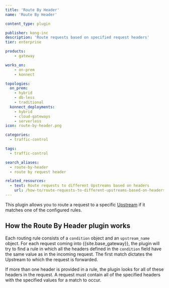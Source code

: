 ```yaml
---
title: 'Route By Header'
name: 'Route By Header'

content_type: plugin

publisher: kong-inc
description: 'Route requests based on specified request headers'
tier: enterprise

products:
    - gateway

works_on:
    - on-prem
    - konnect

topologies:
  on_prem:
    - hybrid
    - db-less
    - traditional
  konnect_deployments:
    - hybrid
    - cloud-gateways
    - serverless
icon: route-by-header.png

categories:
  - traffic-control

tags:
  - traffic-control

search_aliases:
  - route-by-header
  - route by request header

related_resources:
  - text: Route requests to different Upstreams based on headers
    url: /how-to/route-requests-to-different-upstreams-based-on-headers/
---
```


This plugin allows you to route a request to a specific [Upstream](/gateway/entities/upstream/) if it matches one of the
configured rules. 

## How the Route By Header plugin works

Each routing rule consists of a `condition` object and an `upstream_name` object. 
For each request coming into {{site.base_gateway}}, the plugin will try to find a rule in which
all the headers defined in the `condition` field have the same value as in the incoming request.
The first match dictates the Upstream to which the request is forwarded.

If more than one header is provided in a rule, the plugin looks for all of these headers
in the request. A request must contain all of the specified headers with the specified
values for a match to occur.



